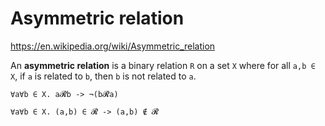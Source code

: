# Asymmetric relation

https://en.wikipedia.org/wiki/Asymmetric_relation

An **asymmetric relation** is a binary relation `R` on a set `X` where for all `a,b ∈ X`, if `a` is related to `b`, then `b` is not related to `a`.

`∀a∀b ∈ X. a𝓡b -> ¬(b𝓡a)`

`∀a∀b ∈ X. (a,b) ∈ 𝓡 -> (a,b) ∉ 𝓡`

